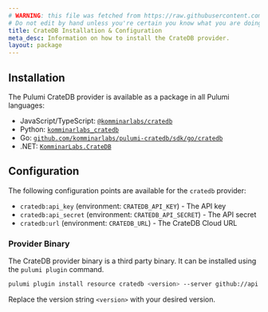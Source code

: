 ```yaml
---
# WARNING: this file was fetched from https://raw.githubusercontent.com/komminarlabs/pulumi-cratedb/v0.2.3/docs/installation-configuration.md
# Do not edit by hand unless you're certain you know what you are doing!
title: CrateDB Installation & Configuration
meta_desc: Information on how to install the CrateDB provider.
layout: package
---
```


## Installation

The Pulumi CrateDB provider is available as a package in all Pulumi languages:

* JavaScript/TypeScript: [`@komminarlabs/cratedb`](https://www.npmjs.com/package/@komminarlabs/cratedb)
* Python: [`komminarlabs_cratedb`](https://pypi.org/project/komminarlabs_cratedb/)
* Go: [`github.com/komminarlabs/pulumi-cratedb/sdk/go/cratedb`](https://pkg.go.dev/github.com/komminarlabs/pulumi-cratedb/sdk/go/cratedb)
* .NET: [`KomminarLabs.CrateDB`](https://www.nuget.org/packages/KomminarLabs.CrateDB)


## Configuration

The following configuration points are available for the `cratedb` provider:

- `cratedb:api_key` (environment: `CRATEDB_API_KEY`) - The API key
- `cratedb:api_secret` (environment: `CRATEDB_API_SECRET`) - The API secret
- `cratedb:url` (environment: `CRATEDB_URL`) - The CrateDB Cloud URL

### Provider Binary

The CrateDB provider binary is a third party binary. It can be installed using the `pulumi plugin` command.

```bash
pulumi plugin install resource cratedb <version> --server github://api.github.com/komminarlabs
```

Replace the version string `<version>` with your desired version.

